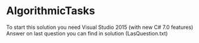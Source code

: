 # AlgorithmicTasks

To start this solution you need Visual Studio 2015 (with new C# 7.0 features)
Answer on last question you can find in solution (LasQuestion.txt)
